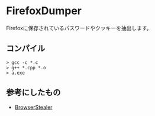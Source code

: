 # FirefoxDumper
Firefoxに保存されているパスワードやクッキーを抽出します。

## コンパイル
```
> gcc -c *.c
> g++ *.cpp *.o
> a.exe
```

## 参考にしたもの
- [BrowserStealer](https://github.com/SaulBerrenson/BrowserStealer)
